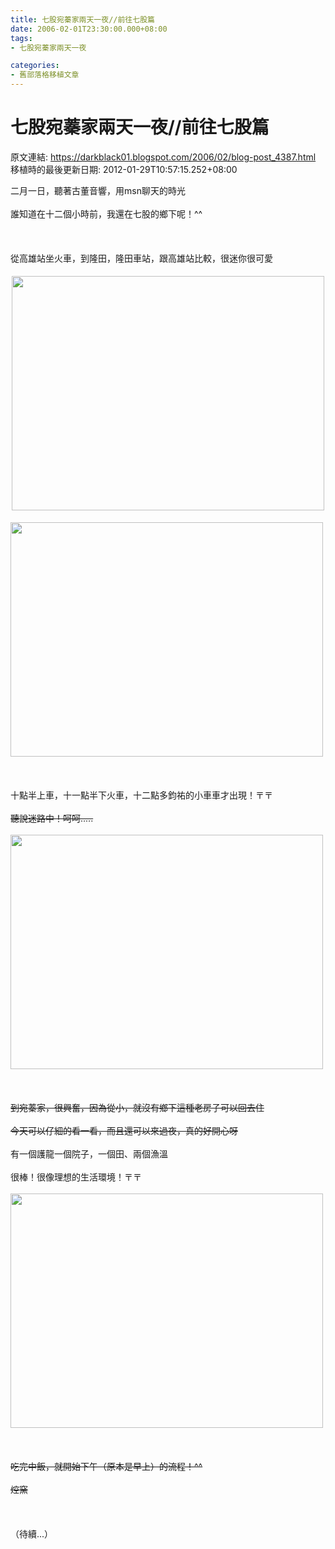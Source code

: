 ```yaml
---
title: 七股宛蓁家兩天一夜//前往七股篇
date: 2006-02-01T23:30:00.000+08:00
tags: 
- 七股宛蓁家兩天一夜

categories:
- 舊部落格移植文章
---
```


# 七股宛蓁家兩天一夜//前往七股篇

原文連結: https://darkblack01.blogspot.com/2006/02/blog-post_4387.html
移植時的最後更新日期: 2012-01-29T10:57:15.252+08:00

二月一日，聽著古董音響，用msn聊天的時光<br /><br />誰知道在十二個小時前，我還在七股的鄉下呢！^^<br /><br /><br /><br />從高雄站坐火車，到隆田，隆田車站，跟高雄站比較，很迷你很可愛<br /><br /><img alt="" height="375" hspace="2" src="http://pic58.pic.wretch.cc/photos/38/d/darkblack2/7/1138849944.jpg" vspace="2" width="500" /><br /><br /><img alt="" height="375" src="http://pic58.pic.wretch.cc/photos/38/d/darkblack2/7/1138849946.jpg" width="500" /><br /><br /><br /><br />十點半上車，十一點半下火車，十二點多鈞祐的小車車才出現！〒〒~~<br /><br />聽說迷路中！呵呵.....<br /><br /><img alt="" height="375" src="http://pic58.pic.wretch.cc/photos/38/d/darkblack2/7/1138850061.jpg" width="500" /><br /><br /><br /><br />到宛蓁家，很興奮，因為從小，就沒有鄉下這種老房子可以回去住<br /><br />今天可以仔細的看一看，而且還可以來過夜，真的好開心呀~~<br /><br />有一個護龍一個院子，一個田、兩個漁溫<br /><br />很棒！很像理想的生活環境！〒〒~~<br /><br /><img alt="" height="375" src="http://pic58.pic.wretch.cc/photos/38/d/darkblack2/7/1138849950.jpg" width="500" /><br /><br /><br /><br />吃完中飯，就開始下午（原本是早上）的流程！^^<br /><br />焢窯~~<br /><br /><br /><br />（待續...）
